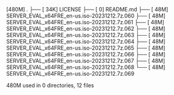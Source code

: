 [480M]  .
├── [ 34K]  LICENSE
├── [   0]  README.md
├── [ 48M]  SERVER_EVAL_x64FRE_en-us.iso-20231212.7z.060
├── [ 48M]  SERVER_EVAL_x64FRE_en-us.iso-20231212.7z.061
├── [ 48M]  SERVER_EVAL_x64FRE_en-us.iso-20231212.7z.062
├── [ 48M]  SERVER_EVAL_x64FRE_en-us.iso-20231212.7z.063
├── [ 48M]  SERVER_EVAL_x64FRE_en-us.iso-20231212.7z.064
├── [ 48M]  SERVER_EVAL_x64FRE_en-us.iso-20231212.7z.065
├── [ 48M]  SERVER_EVAL_x64FRE_en-us.iso-20231212.7z.066
├── [ 48M]  SERVER_EVAL_x64FRE_en-us.iso-20231212.7z.067
├── [ 48M]  SERVER_EVAL_x64FRE_en-us.iso-20231212.7z.068
└── [ 48M]  SERVER_EVAL_x64FRE_en-us.iso-20231212.7z.069

 480M used in 0 directories, 12 files
